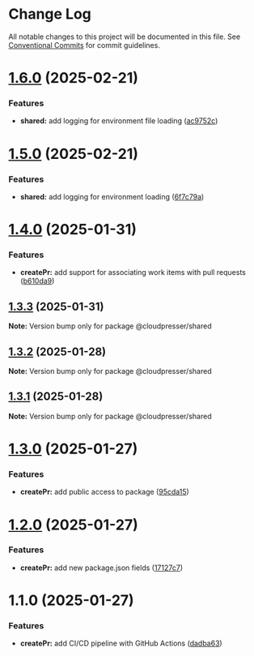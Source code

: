 # Change Log

All notable changes to this project will be documented in this file.
See [Conventional Commits](https://conventionalcommits.org) for commit guidelines.

# [1.6.0](https://github.com/cloudpresser/llm-tools/compare/@cloudpresser/shared@1.5.0...@cloudpresser/shared@1.6.0) (2025-02-21)


### Features

* **shared:** add logging for environment file loading ([ac9752c](https://github.com/cloudpresser/llm-tools/commit/ac9752c2e95fc8832a01bd87d3dcbf3f8a6676de))





# [1.5.0](https://github.com/cloudpresser/llm-tools/compare/@cloudpresser/shared@1.4.0...@cloudpresser/shared@1.5.0) (2025-02-21)


### Features

* **shared:** add logging for environment loading ([6f7c79a](https://github.com/cloudpresser/llm-tools/commit/6f7c79a6ab29700a62623dd1ee9b4bbbef005221))





# [1.4.0](https://github.com/cloudpresser/llm-tools/compare/@cloudpresser/shared@1.3.3...@cloudpresser/shared@1.4.0) (2025-01-31)


### Features

* **createPr:** add support for associating work items with pull requests ([b610da9](https://github.com/cloudpresser/llm-tools/commit/b610da9b28e0b2e5b496d00825fb7dab49ed6b20))





## [1.3.3](https://github.com/cloudpresser/llm-tools/compare/@cloudpresser/shared@1.3.2...@cloudpresser/shared@1.3.3) (2025-01-31)

**Note:** Version bump only for package @cloudpresser/shared





## [1.3.2](https://github.com/cloudpresser/llm-tools/compare/@cloudpresser/shared@1.3.1...@cloudpresser/shared@1.3.2) (2025-01-28)

**Note:** Version bump only for package @cloudpresser/shared





## [1.3.1](https://github.com/cloudpresser/llm-tools/compare/@cloudpresser/shared@1.3.0...@cloudpresser/shared@1.3.1) (2025-01-28)

**Note:** Version bump only for package @cloudpresser/shared





# [1.3.0](https://github.com/cloudpresser/llm-tools/compare/@cloudpresser/shared@1.2.0...@cloudpresser/shared@1.3.0) (2025-01-27)


### Features

* **createPr:** add public access to package ([95cda15](https://github.com/cloudpresser/llm-tools/commit/95cda15ab97da1d17797ebbb6d0f1be4de656ee8))





# [1.2.0](https://github.com/cloudpresser/llm-tools/compare/@cloudpresser/shared@1.1.0...@cloudpresser/shared@1.2.0) (2025-01-27)


### Features

* **createPr:** add new package.json fields ([17127c7](https://github.com/cloudpresser/llm-tools/commit/17127c71dcaa8e39a15b3f8c039f314020ac20d6))





# 1.1.0 (2025-01-27)


### Features

* **createPr:** add CI/CD pipeline with GitHub Actions ([dadba63](https://github.com/cloudpresser/createPr/commit/dadba6308217696780a3d2011331a51dec4c2579))
